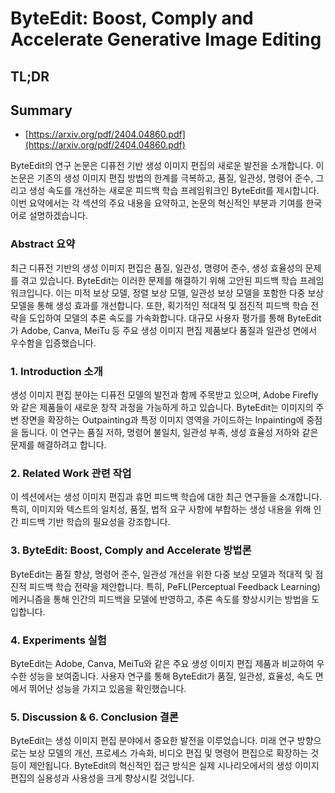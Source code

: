 # ByteEdit: Boost, Comply and Accelerate Generative Image Editing
## TL;DR
## Summary
- [https://arxiv.org/pdf/2404.04860.pdf](https://arxiv.org/pdf/2404.04860.pdf)

ByteEdit의 연구 논문은 디퓨전 기반 생성 이미지 편집의 새로운 발전을 소개합니다. 이 논문은 기존의 생성 이미지 편집 방법의 한계를 극복하고, 품질, 일관성, 명령어 준수, 그리고 생성 속도를 개선하는 새로운 피드백 학습 프레임워크인 ByteEdit를 제시합니다. 이번 요약에서는 각 섹션의 주요 내용을 요약하고, 논문의 혁신적인 부분과 기여를 한국어로 설명하겠습니다.

### Abstract 요약
최근 디퓨전 기반의 생성 이미지 편집은 품질, 일관성, 명령어 준수, 생성 효율성의 문제를 겪고 있습니다. ByteEdit는 이러한 문제를 해결하기 위해 고안된 피드백 학습 프레임워크입니다. 이는 미적 보상 모델, 정렬 보상 모델, 일관성 보상 모델을 포함한 다중 보상 모델을 통해 생성 효과를 개선합니다. 또한, 획기적인 적대적 및 점진적 피드백 학습 전략을 도입하여 모델의 추론 속도를 가속화합니다. 대규모 사용자 평가를 통해 ByteEdit가 Adobe, Canva, MeiTu 등 주요 생성 이미지 편집 제품보다 품질과 일관성 면에서 우수함을 입증했습니다.

### 1. Introduction 소개
생성 이미지 편집 분야는 디퓨전 모델의 발전과 함께 주목받고 있으며, Adobe Firefly와 같은 제품들이 새로운 창작 과정을 가능하게 하고 있습니다. ByteEdit는 이미지의 주변 장면을 확장하는 Outpainting과 특정 이미지 영역을 가이드하는 Inpainting에 중점을 둡니다. 이 연구는 품질 저하, 명령어 불일치, 일관성 부족, 생성 효율성 저하와 같은 문제를 해결하려고 합니다.

### 2. Related Work 관련 작업
이 섹션에서는 생성 이미지 편집과 휴먼 피드백 학습에 대한 최근 연구들을 소개합니다. 특히, 이미지와 텍스트의 일치성, 품질, 법적 요구 사항에 부합하는 생성 내용을 위해 인간 피드백 기반 학습의 필요성을 강조합니다.

### 3. ByteEdit: Boost, Comply and Accelerate 방법론
ByteEdit는 품질 향상, 명령어 준수, 일관성 개선을 위한 다중 보상 모델과 적대적 및 점진적 피드백 학습 전략을 제안합니다. 특히, PeFL(Perceptual Feedback Learning) 메커니즘을 통해 인간의 피드백을 모델에 반영하고, 추론 속도를 향상시키는 방법을 도입합니다.

### 4. Experiments 실험
ByteEdit는 Adobe, Canva, MeiTu와 같은 주요 생성 이미지 편집 제품과 비교하여 우수한 성능을 보여줍니다. 사용자 연구를 통해 ByteEdit가 품질, 일관성, 효율성, 속도 면에서 뛰어난 성능을 가지고 있음을 확인했습니다.

### 5. Discussion & 6. Conclusion 결론
ByteEdit는 생성 이미지 편집 분야에서 중요한 발전을 이루었습니다. 미래 연구 방향으로는 보상 모델의 개선, 프로세스 가속화, 비디오 편집 및 명령어 편집으로 확장하는 것 등이 제안됩니다. ByteEdit의 혁신적인 접근 방식은 실제 시나리오에서의 생성 이미지 편집의 실용성과 사용성을 크게 향상시킬 것입니다.